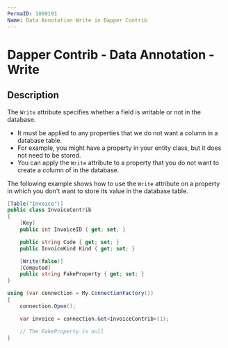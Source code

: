 ```yaml
---
PermaID: 1000191
Name: Data Annotation Write in Dapper Contrib
---
```


# Dapper Contrib - Data Annotation - Write

## Description

The `Write` attribute specifies whether a field is writable or not in the database. 

 - It must be applied to any properties that we do not want a column in a database table. 
 - For example, you might have a property in your entity class, but it does not need to be stored. 
 - You can apply the `Write` attribute to a property that you do not want to create a column of in the database.

The following example shows how to use the `Write` attribute on a property in which you don't want to store its value in the database table.

```csharp
[Table("Invoice")]
public class InvoiceContrib
{
	[Key]
	public int InvoiceID { get; set; }

	public string Code { get; set; }
	public InvoiceKind Kind { get; set; }

	[Write(false)]
	[Computed]
	public string FakeProperty { get; set; }
}

using (var connection = My.ConnectionFactory())
{
	connection.Open();

	var invoice = connection.Get<InvoiceContrib>(1);

	// The FakeProperty is null
}
```